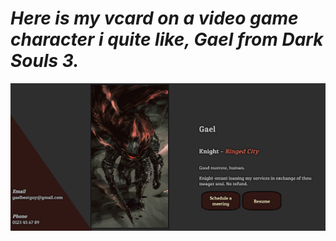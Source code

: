 # **_Here is my vcard on a video game character i quite like, Gael from Dark Souls 3._**

![Screenshot of the HTML page](screenshot.png)
